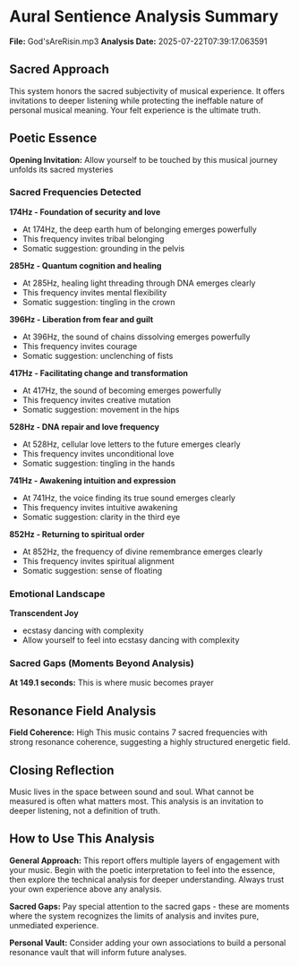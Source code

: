 # Aural Sentience Analysis Summary

**File:** God'sAreRisin.mp3
**Analysis Date:** 2025-07-22T07:39:17.063591

## Sacred Approach

This system honors the sacred subjectivity of musical experience. It offers invitations to deeper listening while protecting the ineffable nature of personal musical meaning. Your felt experience is the ultimate truth.

## Poetic Essence

**Opening Invitation:** Allow yourself to be touched by this musical journey unfolds its sacred mysteries

### Sacred Frequencies Detected

**174Hz - Foundation of security and love**
- At 174Hz, the deep earth hum of belonging emerges powerfully
- This frequency invites tribal belonging
- Somatic suggestion: grounding in the pelvis

**285Hz - Quantum cognition and healing**
- At 285Hz, healing light threading through DNA emerges clearly
- This frequency invites mental flexibility
- Somatic suggestion: tingling in the crown

**396Hz - Liberation from fear and guilt**
- At 396Hz, the sound of chains dissolving emerges powerfully
- This frequency invites courage
- Somatic suggestion: unclenching of fists

**417Hz - Facilitating change and transformation**
- At 417Hz, the sound of becoming emerges powerfully
- This frequency invites creative mutation
- Somatic suggestion: movement in the hips

**528Hz - DNA repair and love frequency**
- At 528Hz, cellular love letters to the future emerges clearly
- This frequency invites unconditional love
- Somatic suggestion: tingling in the hands

**741Hz - Awakening intuition and expression**
- At 741Hz, the voice finding its true sound emerges clearly
- This frequency invites intuitive awakening
- Somatic suggestion: clarity in the third eye

**852Hz - Returning to spiritual order**
- At 852Hz, the frequency of divine remembrance emerges clearly
- This frequency invites spiritual alignment
- Somatic suggestion: sense of floating

### Emotional Landscape

**Transcendent Joy**
- ecstasy dancing with complexity
- Allow yourself to feel into ecstasy dancing with complexity

### Sacred Gaps (Moments Beyond Analysis)

**At 149.1 seconds:** This is where music becomes prayer

## Resonance Field Analysis

**Field Coherence:** High
This music contains 7 sacred frequencies with strong resonance coherence, suggesting a highly structured energetic field.

## Closing Reflection

Music lives in the space between sound and soul. What cannot be measured is often what matters most. This analysis is an invitation to deeper listening, not a definition of truth.

## How to Use This Analysis

**General Approach:** This report offers multiple layers of engagement with your music. Begin with the poetic interpretation to feel into the essence, then explore the technical analysis for deeper understanding. Always trust your own experience above any analysis.

**Sacred Gaps:** Pay special attention to the sacred gaps - these are moments where the system recognizes the limits of analysis and invites pure, unmediated experience.

**Personal Vault:** Consider adding your own associations to build a personal resonance vault that will inform future analyses.

